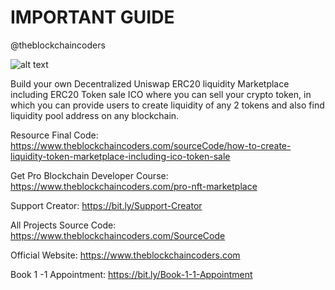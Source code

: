 # IMPORTANT GUIDE

@theblockchaincoders

![alt text](https://www.daulathussain.com/wp-content/uploads/2024/01/create-token-liquidity-marketplace.jpg)

Build your own Decentralized Uniswap ERC20 liquidity Marketplace including ERC20 Token sale ICO where you can sell your crypto token, in which you can provide users to create liquidity of any 2 tokens and also find liquidity pool address on any blockchain.

Resource Final Code: https://www.theblockchaincoders.com/sourceCode/how-to-create-liquidity-token-marketplace-including-ico-token-sale


Get Pro Blockchain Developer Course: https://www.theblockchaincoders.com/pro-nft-marketplace

Support Creator: https://bit.ly/Support-Creator

All Projects Source Code: https://www.theblockchaincoders.com/SourceCode

Official Website: https://www.theblockchaincoders.com

Book 1 -1 Appointment: https://bit.ly/Book-1-1-Appointment
